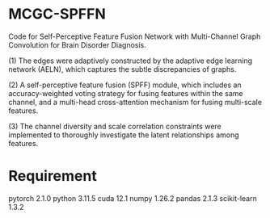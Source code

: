 # MCGC-SPFFN
Code for Self-Perceptive Feature Fusion Network with Multi-Channel Graph Convolution for Brain Disorder Diagnosis.

(1) The edges were adaptively constructed by the adaptive edge learning network (AELN), which captures the subtle discrepancies of graphs.

(2) A self-perceptive feature fusion (SPFF) module, which includes an accuracy-weighted voting strategy for fusing features within the same channel, and a multi-head cross-attention mechanism for fusing multi-scale features. 

(3) The channel diversity and scale correlation constraints were implemented to thoroughly investigate the latent relationships among features.
# Requirement
pytorch 2.1.0
python 3.11.5
cuda 12.1
numpy 1.26.2
pandas 2.1.3
scikit-learn 1.3.2
